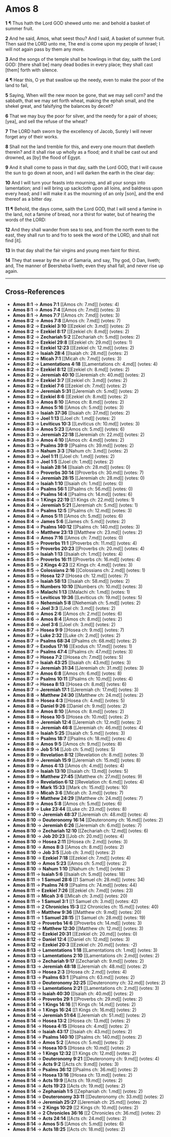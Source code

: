 # Amos 8

**1** ¶ Thus hath the Lord GOD shewed unto me: and behold a basket of summer fruit.

**2** And he said, Amos, what seest thou? And I said, A basket of summer fruit. Then said the LORD unto me, The end is come upon my people of Israel; I will not again pass by them any more.

**3** And the songs of the temple shall be howlings in that day, saith the Lord GOD: [there shall be] many dead bodies in every place; they shall cast [them] forth with silence.

**4** ¶ Hear this, O ye that swallow up the needy, even to make the poor of the land to fail,

**5** Saying, When will the new moon be gone, that we may sell corn? and the sabbath, that we may set forth wheat, making the ephah small, and the shekel great, and falsifying the balances by deceit?

**6** That we may buy the poor for silver, and the needy for a pair of shoes; [yea], and sell the refuse of the wheat?

**7** The LORD hath sworn by the excellency of Jacob, Surely I will never forget any of their works.

**8** Shall not the land tremble for this, and every one mourn that dwelleth therein? and it shall rise up wholly as a flood; and it shall be cast out and drowned, as [by] the flood of Egypt.

**9** And it shall come to pass in that day, saith the Lord GOD, that I will cause the sun to go down at noon, and I will darken the earth in the clear day:

**10** And I will turn your feasts into mourning, and all your songs into lamentation; and I will bring up sackcloth upon all loins, and baldness upon every head; and I will make it as the mourning of an only [son], and the end thereof as a bitter day.

**11** ¶ Behold, the days come, saith the Lord GOD, that I will send a famine in the land, not a famine of bread, nor a thirst for water, but of hearing the words of the LORD:

**12** And they shall wander from sea to sea, and from the north even to the east, they shall run to and fro to seek the word of the LORD, and shall not find [it].

**13** In that day shall the fair virgins and young men faint for thirst.

**14** They that swear by the sin of Samaria, and say, Thy god, O Dan, liveth; and, The manner of Beersheba liveth; even they shall fall, and never rise up again.

---

## Cross-References

- **Amos 8:1** → **Amos 7:1** [[Amos ch: 7.md]] (votes: 4)
- **Amos 8:1** → **Amos 7:4** [[Amos ch: 7.md]] (votes: 3)
- **Amos 8:1** → **Amos 7:7** [[Amos ch: 7.md]] (votes: 3)
- **Amos 8:2** → **Amos 7:8** [[Amos ch: 7.md]] (votes: 7)
- **Amos 8:2** → **Ezekiel 3:10** [[Ezekiel ch: 3.md]] (votes: 2)
- **Amos 8:2** → **Ezekiel 8:17** [[Ezekiel ch: 8.md]] (votes: 2)
- **Amos 8:2** → **Zechariah 5:2** [[Zechariah ch: 5.md]] (votes: 2)
- **Amos 8:2** → **Ezekiel 29:8** [[Ezekiel ch: 29.md]] (votes: 1)
- **Amos 8:2** → **Ezekiel 12:23** [[Ezekiel ch: 12.md]] (votes: 2)
- **Amos 8:2** → **Isaiah 28:4** [[Isaiah ch: 28.md]] (votes: 2)
- **Amos 8:2** → **Micah 7:1** [[Micah ch: 7.md]] (votes: 3)
- **Amos 8:2** → **Lamentations 4:18** [[Lamentations ch: 4.md]] (votes: 4)
- **Amos 8:2** → **Ezekiel 8:12** [[Ezekiel ch: 8.md]] (votes: 2)
- **Amos 8:2** → **Jeremiah 40:10** [[Jeremiah ch: 40.md]] (votes: 2)
- **Amos 8:2** → **Ezekiel 3:7** [[Ezekiel ch: 3.md]] (votes: 2)
- **Amos 8:2** → **Ezekiel 7:6** [[Ezekiel ch: 7.md]] (votes: 2)
- **Amos 8:2** → **Jeremiah 5:31** [[Jeremiah ch: 5.md]] (votes: 2)
- **Amos 8:2** → **Ezekiel 8:6** [[Ezekiel ch: 8.md]] (votes: 2)
- **Amos 8:3** → **Amos 8:10** [[Amos ch: 8.md]] (votes: 2)
- **Amos 8:3** → **Amos 5:16** [[Amos ch: 5.md]] (votes: 3)
- **Amos 8:3** → **Isaiah 37:36** [[Isaiah ch: 37.md]] (votes: 2)
- **Amos 8:3** → **Joel 1:13** [[Joel ch: 1.md]] (votes: 2)
- **Amos 8:3** → **Leviticus 10:3** [[Leviticus ch: 10.md]] (votes: 3)
- **Amos 8:3** → **Amos 5:23** [[Amos ch: 5.md]] (votes: 6)
- **Amos 8:3** → **Jeremiah 22:18** [[Jeremiah ch: 22.md]] (votes: 2)
- **Amos 8:3** → **Amos 4:10** [[Amos ch: 4.md]] (votes: 2)
- **Amos 8:3** → **Psalms 39:9** [[Psalms ch: 39.md]] (votes: 2)
- **Amos 8:3** → **Nahum 3:3** [[Nahum ch: 3.md]] (votes: 2)
- **Amos 8:3** → **Joel 1:11** [[Joel ch: 1.md]] (votes: 2)
- **Amos 8:3** → **Joel 1:5** [[Joel ch: 1.md]] (votes: 2)
- **Amos 8:4** → **Isaiah 28:14** [[Isaiah ch: 28.md]] (votes: 0)
- **Amos 8:4** → **Proverbs 30:14** [[Proverbs ch: 30.md]] (votes: 7)
- **Amos 8:4** → **Jeremiah 28:15** [[Jeremiah ch: 28.md]] (votes: 0)
- **Amos 8:4** → **Isaiah 1:10** [[Isaiah ch: 1.md]] (votes: 0)
- **Amos 8:4** → **Psalms 56:1** [[Psalms ch: 56.md]] (votes: 0)
- **Amos 8:4** → **Psalms 14:4** [[Psalms ch: 14.md]] (votes: 6)
- **Amos 8:4** → **1 Kings 22:19** [[1 Kings ch: 22.md]] (votes: 1)
- **Amos 8:4** → **Jeremiah 5:21** [[Jeremiah ch: 5.md]] (votes: 1)
- **Amos 8:4** → **Psalms 12:5** [[Psalms ch: 12.md]] (votes: 3)
- **Amos 8:4** → **Amos 5:11** [[Amos ch: 5.md]] (votes: 6)
- **Amos 8:4** → **James 5:6** [[James ch: 5.md]] (votes: 2)
- **Amos 8:4** → **Psalms 140:12** [[Psalms ch: 140.md]] (votes: 3)
- **Amos 8:4** → **Matthew 23:13** [[Matthew ch: 23.md]] (votes: 2)
- **Amos 8:4** → **Amos 7:16** [[Amos ch: 7.md]] (votes: 0)
- **Amos 8:5** → **Proverbs 11:1** [[Proverbs ch: 11.md]] (votes: 4)
- **Amos 8:5** → **Proverbs 20:23** [[Proverbs ch: 20.md]] (votes: 4)
- **Amos 8:5** → **Isaiah 1:13** [[Isaiah ch: 1.md]] (votes: 4)
- **Amos 8:5** → **Proverbs 16:11** [[Proverbs ch: 16.md]] (votes: 4)
- **Amos 8:5** → **2 Kings 4:23** [[2 Kings ch: 4.md]] (votes: 3)
- **Amos 8:5** → **Colossians 2:16** [[Colossians ch: 2.md]] (votes: 1)
- **Amos 8:5** → **Hosea 12:7** [[Hosea ch: 12.md]] (votes: 7)
- **Amos 8:5** → **Isaiah 58:13** [[Isaiah ch: 58.md]] (votes: 2)
- **Amos 8:5** → **Numbers 10:10** [[Numbers ch: 10.md]] (votes: 3)
- **Amos 8:5** → **Malachi 1:13** [[Malachi ch: 1.md]] (votes: 1)
- **Amos 8:5** → **Leviticus 19:36** [[Leviticus ch: 19.md]] (votes: 5)
- **Amos 8:6** → **Nehemiah 5:8** [[Nehemiah ch: 5.md]] (votes: 2)
- **Amos 8:6** → **Joel 3:3** [[Joel ch: 3.md]] (votes: 2)
- **Amos 8:6** → **Amos 2:6** [[Amos ch: 2.md]] (votes: 6)
- **Amos 8:6** → **Amos 8:4** [[Amos ch: 8.md]] (votes: 2)
- **Amos 8:6** → **Joel 3:6** [[Joel ch: 3.md]] (votes: 2)
- **Amos 8:7** → **Hosea 9:9** [[Hosea ch: 9.md]] (votes: 7)
- **Amos 8:7** → **Luke 2:32** [[Luke ch: 2.md]] (votes: 2)
- **Amos 8:7** → **Psalms 68:34** [[Psalms ch: 68.md]] (votes: 2)
- **Amos 8:7** → **Exodus 17:16** [[Exodus ch: 17.md]] (votes: 1)
- **Amos 8:7** → **Psalms 47:4** [[Psalms ch: 47.md]] (votes: 3)
- **Amos 8:7** → **Hosea 7:2** [[Hosea ch: 7.md]] (votes: 5)
- **Amos 8:7** → **Isaiah 43:25** [[Isaiah ch: 43.md]] (votes: 3)
- **Amos 8:7** → **Jeremiah 31:34** [[Jeremiah ch: 31.md]] (votes: 3)
- **Amos 8:7** → **Amos 6:8** [[Amos ch: 6.md]] (votes: 8)
- **Amos 8:7** → **Psalms 10:11** [[Psalms ch: 10.md]] (votes: 4)
- **Amos 8:7** → **Hosea 8:13** [[Hosea ch: 8.md]] (votes: 6)
- **Amos 8:7** → **Jeremiah 17:1** [[Jeremiah ch: 17.md]] (votes: 3)
- **Amos 8:8** → **Matthew 24:30** [[Matthew ch: 24.md]] (votes: 2)
- **Amos 8:8** → **Hosea 4:3** [[Hosea ch: 4.md]] (votes: 5)
- **Amos 8:8** → **Daniel 9:26** [[Daniel ch: 9.md]] (votes: 2)
- **Amos 8:8** → **Amos 8:10** [[Amos ch: 8.md]] (votes: 2)
- **Amos 8:8** → **Hosea 10:5** [[Hosea ch: 10.md]] (votes: 2)
- **Amos 8:8** → **Jeremiah 12:4** [[Jeremiah ch: 12.md]] (votes: 2)
- **Amos 8:8** → **Jeremiah 46:8** [[Jeremiah ch: 46.md]] (votes: 4)
- **Amos 8:8** → **Isaiah 5:25** [[Isaiah ch: 5.md]] (votes: 3)
- **Amos 8:8** → **Psalms 18:7** [[Psalms ch: 18.md]] (votes: 4)
- **Amos 8:8** → **Amos 9:5** [[Amos ch: 9.md]] (votes: 8)
- **Amos 8:9** → **Job 5:14** [[Job ch: 5.md]] (votes: 5)
- **Amos 8:9** → **Revelation 8:12** [[Revelation ch: 8.md]] (votes: 3)
- **Amos 8:9** → **Jeremiah 15:9** [[Jeremiah ch: 15.md]] (votes: 8)
- **Amos 8:9** → **Amos 4:13** [[Amos ch: 4.md]] (votes: 4)
- **Amos 8:9** → **Isaiah 13:10** [[Isaiah ch: 13.md]] (votes: 5)
- **Amos 8:9** → **Matthew 27:45** [[Matthew ch: 27.md]] (votes: 9)
- **Amos 8:9** → **Revelation 6:12** [[Revelation ch: 6.md]] (votes: 4)
- **Amos 8:9** → **Mark 15:33** [[Mark ch: 15.md]] (votes: 10)
- **Amos 8:9** → **Micah 3:6** [[Micah ch: 3.md]] (votes: 7)
- **Amos 8:9** → **Matthew 24:29** [[Matthew ch: 24.md]] (votes: 7)
- **Amos 8:9** → **Amos 5:8** [[Amos ch: 5.md]] (votes: 6)
- **Amos 8:9** → **Luke 23:44** [[Luke ch: 23.md]] (votes: 8)
- **Amos 8:10** → **Jeremiah 48:37** [[Jeremiah ch: 48.md]] (votes: 4)
- **Amos 8:10** → **Deuteronomy 16:14** [[Deuteronomy ch: 16.md]] (votes: 2)
- **Amos 8:10** → **Jeremiah 6:26** [[Jeremiah ch: 6.md]] (votes: 7)
- **Amos 8:10** → **Zechariah 12:10** [[Zechariah ch: 12.md]] (votes: 6)
- **Amos 8:10** → **Job 20:23** [[Job ch: 20.md]] (votes: 4)
- **Amos 8:10** → **Hosea 2:11** [[Hosea ch: 2.md]] (votes: 3)
- **Amos 8:10** → **Amos 8:3** [[Amos ch: 8.md]] (votes: 2)
- **Amos 8:10** → **Job 3:5** [[Job ch: 3.md]] (votes: 2)
- **Amos 8:10** → **Ezekiel 7:18** [[Ezekiel ch: 7.md]] (votes: 4)
- **Amos 8:10** → **Amos 5:23** [[Amos ch: 5.md]] (votes: 2)
- **Amos 8:10** → **Nahum 1:10** [[Nahum ch: 1.md]] (votes: 2)
- **Amos 8:11** → **Isaiah 5:6** [[Isaiah ch: 5.md]] (votes: 18)
- **Amos 8:11** → **1 Samuel 28:6** [[1 Samuel ch: 28.md]] (votes: 34)
- **Amos 8:11** → **Psalms 74:9** [[Psalms ch: 74.md]] (votes: 44)
- **Amos 8:11** → **Ezekiel 7:26** [[Ezekiel ch: 7.md]] (votes: 23)
- **Amos 8:11** → **Micah 3:6** [[Micah ch: 3.md]] (votes: 20)
- **Amos 8:11** → **1 Samuel 3:1** [[1 Samuel ch: 3.md]] (votes: 42)
- **Amos 8:11** → **2 Chronicles 15:3** [[2 Chronicles ch: 15.md]] (votes: 40)
- **Amos 8:11** → **Matthew 9:36** [[Matthew ch: 9.md]] (votes: 20)
- **Amos 8:11** → **1 Samuel 28:15** [[1 Samuel ch: 28.md]] (votes: 19)
- **Amos 8:12** → **Proverbs 14:6** [[Proverbs ch: 14.md]] (votes: 3)
- **Amos 8:12** → **Matthew 12:30** [[Matthew ch: 12.md]] (votes: 3)
- **Amos 8:12** → **Ezekiel 20:31** [[Ezekiel ch: 20.md]] (votes: 0)
- **Amos 8:12** → **Daniel 12:4** [[Daniel ch: 12.md]] (votes: 3)
- **Amos 8:12** → **Ezekiel 20:3** [[Ezekiel ch: 20.md]] (votes: -2)
- **Amos 8:13** → **Lamentations 1:18** [[Lamentations ch: 1.md]] (votes: 3)
- **Amos 8:13** → **Lamentations 2:10** [[Lamentations ch: 2.md]] (votes: 2)
- **Amos 8:13** → **Zechariah 9:17** [[Zechariah ch: 9.md]] (votes: 2)
- **Amos 8:13** → **Jeremiah 48:18** [[Jeremiah ch: 48.md]] (votes: 2)
- **Amos 8:13** → **Hosea 2:3** [[Hosea ch: 2.md]] (votes: 4)
- **Amos 8:13** → **Psalms 63:1** [[Psalms ch: 63.md]] (votes: 2)
- **Amos 8:13** → **Deuteronomy 32:25** [[Deuteronomy ch: 32.md]] (votes: 2)
- **Amos 8:13** → **Lamentations 2:21** [[Lamentations ch: 2.md]] (votes: 3)
- **Amos 8:13** → **Isaiah 40:30** [[Isaiah ch: 40.md]] (votes: 2)
- **Amos 8:14** → **Proverbs 29:1** [[Proverbs ch: 29.md]] (votes: 2)
- **Amos 8:14** → **1 Kings 14:16** [[1 Kings ch: 14.md]] (votes: 2)
- **Amos 8:14** → **1 Kings 16:24** [[1 Kings ch: 16.md]] (votes: 2)
- **Amos 8:14** → **Jeremiah 51:64** [[Jeremiah ch: 51.md]] (votes: 2)
- **Amos 8:14** → **Hosea 13:2** [[Hosea ch: 13.md]] (votes: 2)
- **Amos 8:14** → **Hosea 4:15** [[Hosea ch: 4.md]] (votes: 2)
- **Amos 8:14** → **Isaiah 43:17** [[Isaiah ch: 43.md]] (votes: 2)
- **Amos 8:14** → **Psalms 140:10** [[Psalms ch: 140.md]] (votes: 2)
- **Amos 8:14** → **Amos 5:2** [[Amos ch: 5.md]] (votes: 2)
- **Amos 8:14** → **Hosea 10:5** [[Hosea ch: 10.md]] (votes: 2)
- **Amos 8:14** → **1 Kings 12:32** [[1 Kings ch: 12.md]] (votes: 2)
- **Amos 8:14** → **Deuteronomy 9:21** [[Deuteronomy ch: 9.md]] (votes: 4)
- **Amos 8:14** → **Acts 9:2** [[Acts ch: 9.md]] (votes: 3)
- **Amos 8:14** → **Psalms 36:12** [[Psalms ch: 36.md]] (votes: 2)
- **Amos 8:14** → **Hosea 13:16** [[Hosea ch: 13.md]] (votes: 2)
- **Amos 8:14** → **Acts 19:9** [[Acts ch: 19.md]] (votes: 2)
- **Amos 8:14** → **Acts 19:23** [[Acts ch: 19.md]] (votes: 2)
- **Amos 8:14** → **Zephaniah 1:5** [[Zephaniah ch: 1.md]] (votes: 2)
- **Amos 8:14** → **Deuteronomy 33:11** [[Deuteronomy ch: 33.md]] (votes: 2)
- **Amos 8:14** → **Jeremiah 25:27** [[Jeremiah ch: 25.md]] (votes: 2)
- **Amos 8:14** → **2 Kings 10:29** [[2 Kings ch: 10.md]] (votes: 2)
- **Amos 8:14** → **2 Chronicles 36:16** [[2 Chronicles ch: 36.md]] (votes: 2)
- **Amos 8:14** → **Acts 24:14** [[Acts ch: 24.md]] (votes: 2)
- **Amos 8:14** → **Amos 5:5** [[Amos ch: 5.md]] (votes: 6)
- **Amos 8:14** → **Acts 18:25** [[Acts ch: 18.md]] (votes: 2)
